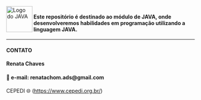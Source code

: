 <img src="https://brandslogos.com/wp-content/uploads/images/java-logo-1.png" alt="Logo do JAVA" width="70" height="70" align="left"> 


#### Este repositório é destinado ao módulo de JAVA, onde desenvolveremos habilidades em programação utilizando a linguagem JAVA.


<hr>
<h4>CONTATO</h4>

<h4> Renata Chaves</h4>
<h4>📧 e-mail: renatachom.ads@gmail.com</h4>

CEPEDI 🌐 (https://www.cepedi.org.br/)

